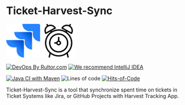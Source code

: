 # Ticket-Harvest-Sync

<img alt="Jira logo" src="jira.svg" width="92px"/>
<img alt="Alarm logo" src="alarm.svg" width="92px"/>

[![DevOps By Rultor.com](https://www.rultor.com/b/yegor256/rultor)](https://www.rultor.com/p/yegor256/rultor)
[![We recommend IntelliJ IDEA](https://www.elegantobjects.org/intellij-idea.svg)](https://www.jetbrains.com/idea/)


[![Java CI with Maven](https://github.com/h1alexbel/ticket-harvest-sync/actions/workflows/maven.yml/badge.svg)](https://github.com/h1alexbel/ticket-harvest-sync/actions/workflows/maven.yml)
![Lines of code](https://img.shields.io/tokei/lines/github/h1alexbel/ticket-harvest-sync)
[![Hits-of-Code](https://hitsofcode.com/github/h1alexbel/ticket-harvest-sync)](https://hitsofcode.com/view/github/h1alexbel/ticket-harvest-sync)

Ticket-Harvest-Sync is a tool that synchronize spent time on tickets in Ticket Systems like Jira, or GitHub Projects with Harvest Tracking App.
